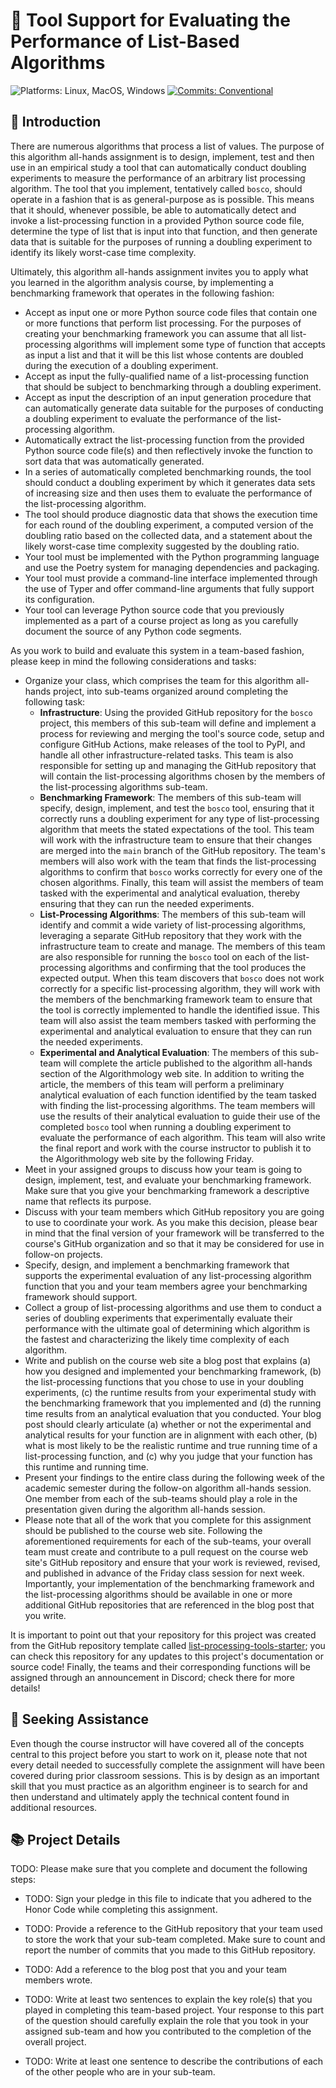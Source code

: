 # 🔬 Tool Support for Evaluating the Performance of List-Based Algorithms

![Platforms: Linux, MacOS, Windows](https://img.shields.io/badge/Platform-Linux%20%7C%20MacOS%20%7C%20Windows-blue.svg)
[![Commits: Conventional](https://img.shields.io/badge/Commits-Conventional-blue.svg)](https://www.conventionalcommits.org/en/v1.0.0/)

## 🏁 Introduction

There are numerous algorithms that process a list of values. The purpose of this
algorithm all-hands assignment is to design, implement, test and then use in an
empirical study a tool that can automatically conduct doubling experiments to
measure the performance of an arbitrary list processing algorithm. The tool that
you implement, tentatively called `bosco`, should operate in a fashion that is
as general-purpose as is possible. This means that it should, whenever possible,
be able to automatically detect and invoke a list-processing function in a
provided Python source code file, determine the type of list that is input into
that function, and then generate data that is suitable for the purposes of
running a doubling experiment to identify its likely worst-case time complexity.

Ultimately, this algorithm all-hands assignment invites you to apply what you
learned in the algorithm analysis course, by implementing a benchmarking
framework that operates in the following fashion:

- Accept as input one or more Python source code files that contain one or more
functions that perform list processing. For the purposes of creating your
benchmarking framework you can assume that all list-processing algorithms will
implement some type of function that accepts as input a list and that it will be
this list whose contents are doubled during the execution of a doubling
experiment.
- Accept as input the fully-qualified name of a list-processing function that
should be subject to benchmarking through a doubling experiment.
- Accept as input the description of an input generation procedure that can
automatically generate data suitable for the purposes of conducting a doubling
experiment to evaluate the performance of the list-processing algorithm.
- Automatically extract the list-processing function from the provided Python
source code file(s) and then reflectively invoke the function to sort data that
was automatically generated.
- In a series of automatically completed benchmarking rounds, the tool should
conduct a doubling experiment by which it generates data sets of increasing size
and then uses them to evaluate the performance of the list-processing algorithm.
- The tool should produce diagnostic data that shows the execution time for each
round of the doubling experiment, a computed version of the doubling ratio based
on the collected data, and a statement about the likely worst-case time
complexity suggested by the doubling ratio.
- Your tool must be implemented with the Python programming language and use the
Poetry system for managing dependencies and packaging.
- Your tool must provide a command-line interface implemented through the use of
Typer and offer command-line arguments that fully support its configuration.
- Your tool can leverage Python source code that you previously implemented as a
part of a course project as long as you carefully document the source of any
Python code segments.

As you work to build and evaluate this system in a team-based fashion, please
keep in mind the following considerations and tasks:

- Organize your class, which comprises the team for this algorithm all-hands
project, into sub-teams organized around completing the following task:
    - **Infrastructure**: Using the provided GitHub repository for the `bosco`
    project, this members of this sub-team will define and implement a process
    for reviewing and merging the tool's source code, setup and configure GitHub
    Actions, make releases of the tool to PyPI, and handle all other
    infrastructure-related tasks. This team is also responsible for setting up
    and managing the GitHub repository that will contain the list-processing
    algorithms chosen by the members of the list-processing algorithms sub-team.
    - **Benchmarking Framework**: The members of this sub-team will specify,
    design, implement, and test the `bosco` tool, ensuring that it correctly
    runs a doubling experiment for any type of list-processing algorithm that
    meets the stated expectations of the tool. This team will work with the
    infrastructure team to ensure that their changes are merged into the `main`
    branch of the GitHub repository. The team's members will also work with the
    team that finds the list-processing algorithms to confirm that `bosco` works
    correctly for every one of the chosen algorithms. Finally, this team will
    assist the members of team tasked with the experimental and analytical
    evaluation, thereby ensuring that they can run the needed experiments.
    - **List-Processing Algorithms**: The members of this sub-team will identify
    and commit a wide variety of list-processing algorithms, leveraging a
    separate GitHub repository that they work with the infrastructure team to
    create and manage. The members of this team are also responsible for running
    the `bosco` tool on each of the list-processing algorithms and confirming
    that the tool produces the expected output. When this team discovers that
    `bosco` does not work correctly for a specific list-processing algorithm,
    they will work with the members of the benchmarking framework team to ensure
    that the tool is correctly implemented to handle the identified issue. This
    team will also assist the team members tasked with performing the experimental
    and analytical evaluation to ensure that they can run the needed experiments.
    - **Experimental and Analytical Evaluation**: The members of this sub-team
    will complete the article published to the algorithm all-hands section of
    the Algorithmology web site. In addition to writing the article, the members
    of this team will perform a preliminary analytical evaluation of each
    function identified by the team tasked with finding the list-processing
    algorithms. The team members will use the results of their analytical
    evaluation to guide their use of the completed `bosco` tool when running a
    doubling experiment to evaluate the performance of each algorithm. This team
    will also write the final report and work with the course instructor to
    publish it to the Algorithmology web site by the following Friday.
- Meet in your assigned groups to discuss how your team is going to design,
implement, test, and evaluate your benchmarking framework. Make sure that you
give your benchmarking framework a descriptive name that reflects its purpose.
- Discuss with your team members which GitHub repository you are going to use to
coordinate your work. As you make this decision, please bear in mind that the
final version of your framework will be transferred to the course's GitHub
organization and so that it may be considered for use in follow-on projects.
- Specify, design, and implement a benchmarking framework that supports the
experimental evaluation of any list-processing algorithm function that you and
your team members agree your benchmarking framework should support.
- Collect a group of list-processing algorithms and use them to conduct a series
of doubling experiments that experimentally evaluate their performance with the
ultimate goal of determining which algorithm is the fastest and characterizing
the likely time complexity of each algorithm.
- Write and publish on the course web site a blog post that explains (a) how you
designed and implemented your benchmarking framework, (b) the list-processing
functions that you chose to use in your doubling experiments, (c) the runtime
results from your experimental study with the benchmarking framework that you
implemented and (d) the running time results from an analytical evaluation that
you conducted. Your blog post should clearly articulate (a) whether or not the
experimental and analytical results for your function are in alignment with each
other, (b) what is most likely to be the realistic runtime and true running time
of a list-processing function, and (c) why you judge that your function has this
runtime and running time.
- Present your findings to the entire class during the following week of the
academic semester during the follow-on algorithm all-hands session. One member
from each of the sub-teams should play a role in the presentation given during
the algorithm all-hands session.
- Please note that all of the work that you complete for this assignment should
be published to the course web site. Following the aforementioned requirements
for each of the sub-teams, your overall team must create and contribute to a
pull request on the course web site's GitHub repository and ensure that your
work is reviewed, revised, and published in advance of the Friday class session
for next week. Importantly, your implementation of the benchmarking framework
and the list-processing algorithms should be available in one or more additional
GitHub repositories that are referenced in the blog post that you write.

It is important to point out that your repository for this project was created
from the GitHub repository template called
[list-processing-tools-starter](https://github.com/Algorithmology/list-processing-tools-starter);
you can check this repository for any updates to this project's documentation or
source code! Finally, the teams and their corresponding functions will be
assigned through an announcement in Discord; check there for more details!

## 🤝 Seeking Assistance

Even though the course instructor will have covered all of the concepts central
to this project before you start to work on it, please note that not every
detail needed to successfully complete the assignment will have been covered
during prior classroom sessions. This is by design as an important skill that
you must practice as an algorithm engineer is to search for and then understand
and ultimately apply the technical content found in additional resources.

## 📚 Project Details

TODO: Please make sure that you complete and document the following steps:

- TODO: Sign your pledge in this file to indicate that you adhered to the Honor
Code while completing this assignment.

- TODO: Provide a reference to the GitHub repository that your team used to
store the work that your sub-team completed. Make sure to count and report the
number of commits that you made to this GitHub repository.

- TODO: Add a reference to the blog post that you and your team members wrote.

- TODO: Write at least two sentences to explain the key role(s) that you played
in completing this team-based project. Your response to this part of the
question should carefully explain the role that you took in your assigned
sub-team and how you contributed to the completion of the overall project.

- TODO: Write at least one sentence to describe the contributions of each of the
other people who are in your sub-team.
